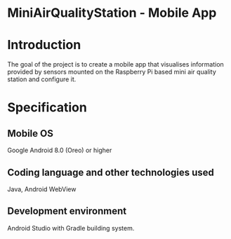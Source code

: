 # MiniAirQualityStation - Mobile App

# Introduction

The goal of the project is to create a mobile app that visualises information provided by sensors mounted on the Raspberry Pi based mini air quality station and configure it.

# Specification

## Mobile OS

Google Android 8.0 (Oreo) or higher

## Coding language and other technologies used

Java, Android WebView

## Development environment

Android Studio with Gradle building system.

